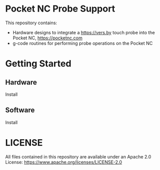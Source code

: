 # Pocket NC Probe Support #

This repository contains:

* Hardware designs to integrate a https://vers.by touch probe into the Pocket NC, https://pocketnc.com
* g-code routines for performing probe operations on the Pocket NC

# Getting Started #

## Hardware ##

Install

## Software ##

Install

# LICENSE #

All files contained in this repository are available under an Apache 2.0 License: https://www.apache.org/licenses/LICENSE-2.0
